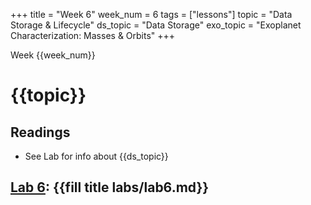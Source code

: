 +++
title = "Week 6"
week_num = 6
tags = ["lessons"]
topic = "Data Storage & Lifecycle"
ds_topic = "Data Storage"
exo_topic =  "Exoplanet Characterization: Masses & Orbits"
+++

Week {{week_num}}
# {{topic}}

## Readings
- See Lab for info about {{ds_topic}}

## [Lab 6](../../labs/lab6/): {{fill title labs/lab6.md}}

